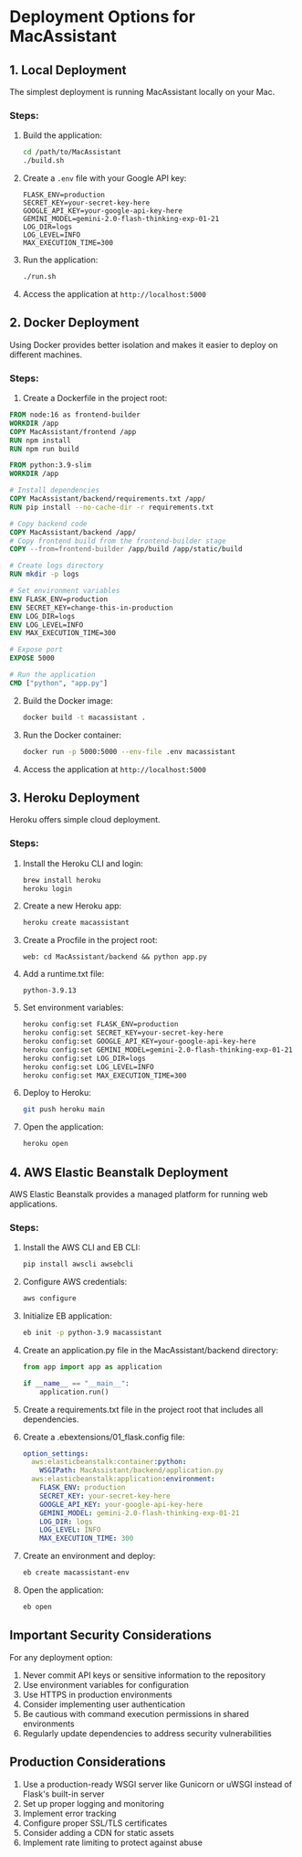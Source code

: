 # Deployment Options for MacAssistant

## 1. Local Deployment

The simplest deployment is running MacAssistant locally on your Mac.

### Steps:

1. Build the application:
   ```bash
   cd /path/to/MacAssistant
   ./build.sh
   ```

2. Create a `.env` file with your Google API key:
   ```
   FLASK_ENV=production
   SECRET_KEY=your-secret-key-here
   GOOGLE_API_KEY=your-google-api-key-here
   GEMINI_MODEL=gemini-2.0-flash-thinking-exp-01-21
   LOG_DIR=logs
   LOG_LEVEL=INFO
   MAX_EXECUTION_TIME=300
   ```

3. Run the application:
   ```bash
   ./run.sh
   ```

4. Access the application at `http://localhost:5000`

## 2. Docker Deployment

Using Docker provides better isolation and makes it easier to deploy on different machines.

### Steps:

1. Create a Dockerfile in the project root:

```dockerfile
FROM node:16 as frontend-builder
WORKDIR /app
COPY MacAssistant/frontend /app
RUN npm install
RUN npm run build

FROM python:3.9-slim
WORKDIR /app

# Install dependencies
COPY MacAssistant/backend/requirements.txt /app/
RUN pip install --no-cache-dir -r requirements.txt

# Copy backend code
COPY MacAssistant/backend /app/
# Copy frontend build from the frontend-builder stage
COPY --from=frontend-builder /app/build /app/static/build

# Create logs directory
RUN mkdir -p logs

# Set environment variables
ENV FLASK_ENV=production
ENV SECRET_KEY=change-this-in-production
ENV LOG_DIR=logs
ENV LOG_LEVEL=INFO
ENV MAX_EXECUTION_TIME=300

# Expose port
EXPOSE 5000

# Run the application
CMD ["python", "app.py"]
```

2. Build the Docker image:
   ```bash
   docker build -t macassistant .
   ```

3. Run the Docker container:
   ```bash
   docker run -p 5000:5000 --env-file .env macassistant
   ```

4. Access the application at `http://localhost:5000`

## 3. Heroku Deployment

Heroku offers simple cloud deployment.

### Steps:

1. Install the Heroku CLI and login:
   ```bash
   brew install heroku
   heroku login
   ```

2. Create a new Heroku app:
   ```bash
   heroku create macassistant
   ```

3. Create a Procfile in the project root:
   ```
   web: cd MacAssistant/backend && python app.py
   ```

4. Add a runtime.txt file:
   ```
   python-3.9.13
   ```

5. Set environment variables:
   ```bash
   heroku config:set FLASK_ENV=production
   heroku config:set SECRET_KEY=your-secret-key-here
   heroku config:set GOOGLE_API_KEY=your-google-api-key-here
   heroku config:set GEMINI_MODEL=gemini-2.0-flash-thinking-exp-01-21
   heroku config:set LOG_DIR=logs
   heroku config:set LOG_LEVEL=INFO
   heroku config:set MAX_EXECUTION_TIME=300
   ```

6. Deploy to Heroku:
   ```bash
   git push heroku main
   ```

7. Open the application:
   ```bash
   heroku open
   ```

## 4. AWS Elastic Beanstalk Deployment

AWS Elastic Beanstalk provides a managed platform for running web applications.

### Steps:

1. Install the AWS CLI and EB CLI:
   ```bash
   pip install awscli awsebcli
   ```

2. Configure AWS credentials:
   ```bash
   aws configure
   ```

3. Initialize EB application:
   ```bash
   eb init -p python-3.9 macassistant
   ```

4. Create an application.py file in the MacAssistant/backend directory:
   ```python
   from app import app as application
   
   if __name__ == "__main__":
       application.run()
   ```

5. Create a requirements.txt file in the project root that includes all dependencies.

6. Create a .ebextensions/01_flask.config file:
   ```yaml
   option_settings:
     aws:elasticbeanstalk:container:python:
       WSGIPath: MacAssistant/backend/application.py
     aws:elasticbeanstalk:application:environment:
       FLASK_ENV: production
       SECRET_KEY: your-secret-key-here
       GOOGLE_API_KEY: your-google-api-key-here
       GEMINI_MODEL: gemini-2.0-flash-thinking-exp-01-21
       LOG_DIR: logs
       LOG_LEVEL: INFO
       MAX_EXECUTION_TIME: 300
   ```

7. Create an environment and deploy:
   ```bash
   eb create macassistant-env
   ```

8. Open the application:
   ```bash
   eb open
   ```

## Important Security Considerations

For any deployment option:

1. Never commit API keys or sensitive information to the repository
2. Use environment variables for configuration
3. Use HTTPS in production environments
4. Consider implementing user authentication
5. Be cautious with command execution permissions in shared environments
6. Regularly update dependencies to address security vulnerabilities

## Production Considerations

1. Use a production-ready WSGI server like Gunicorn or uWSGI instead of Flask's built-in server
2. Set up proper logging and monitoring
3. Implement error tracking
4. Configure proper SSL/TLS certificates
5. Consider adding a CDN for static assets
6. Implement rate limiting to protect against abuse